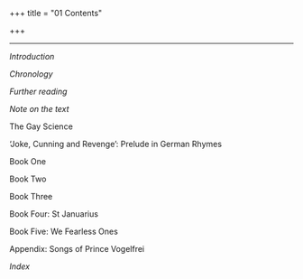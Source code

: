 +++
title = "01 Contents"

+++

* * *







*Introduction*

*Chronology*

*Further reading*

*Note on the text*



The Gay Science

‘Joke, Cunning and Revenge’: Prelude in German Rhymes

Book One

Book Two

Book Three

Book Four: St Januarius

Book Five: We Fearless Ones

Appendix: Songs of Prince Vogelfrei



*Index*




